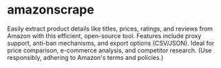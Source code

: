 # amazonscrape
Easily extract product details like titles, prices, ratings, and reviews from Amazon with this efficient, open-source tool. Features include proxy support, anti-ban mechanisms, and export options (CSV/JSON). Ideal for price comparison, e-commerce analysis, and competitor research.  (Use responsibly, adhering to Amazon's terms and policies.)

